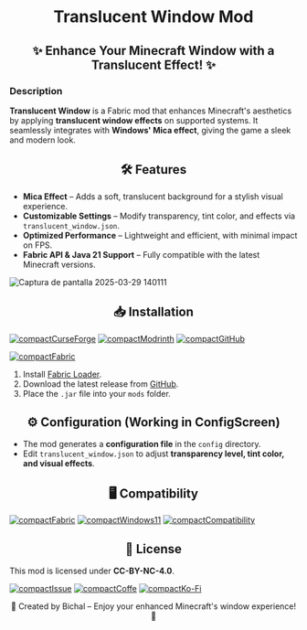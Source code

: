 # <center>Translucent Window Mod</center>

## <center>✨ Enhance Your Minecraft Window with a Translucent Effect! ✨</center>

### **Description**

**Translucent Window** is a Fabric mod that enhances Minecraft's aesthetics by applying **translucent window effects**
on supported systems. It seamlessly integrates with **Windows' Mica effect**, giving the game a sleek and modern look.

## <center>🛠 Features</center>

- **Mica Effect** – Adds a soft, translucent background for a stylish visual experience.
- **Customizable Settings** – Modify transparency, tint color, and effects via `translucent_window.json`.
- **Optimized Performance** – Lightweight and efficient, with minimal impact on FPS.
- **Fabric API & Java 21 Support** – Fully compatible with the latest Minecraft versions.

![Captura de pantalla 2025-03-29 140111](https://github.com/user-attachments/assets/ca56ed2c-10dc-4d2c-b987-371c6921b790)

## <center>📥 Installation</center>

[![compactCurseForge](https://github.com/user-attachments/assets/c10b7d18-1719-4010-a8a8-88cc6d0b11d3)](https://www.curseforge.com/minecraft/mc-mods/translucent-window)
[![compactModrinth](https://github.com/user-attachments/assets/3fbbf92f-214d-4a43-9e47-4fc0ee259881)](https://modrinth.com/mod/translucent-window)
[![compactGitHub](https://github.com/user-attachments/assets/7db2e2f5-40a2-4ffb-8d1d-2ee1d1f3099c)](https://github.com/bichal/TranslucentWindow)

[![compactFabric](https://github.com/user-attachments/assets/11c5e3ec-da31-41e7-abf9-4afc2e723387)](https://www.curseforge.com/minecraft/mc-mods/fabric-api/files)

1. Install [Fabric Loader](https://fabricmc.net/use/installer/).
2. Download the latest release from [GitHub](https://github.com/bichal/TranslucentWindow).
3. Place the `.jar` file into your `mods` folder.

## <center>⚙️ Configuration (Working in ConfigScreen)</center>

- The mod generates a **configuration file** in the `config` directory.
- Edit `translucent_window.json` to adjust **transparency level, tint color, and visual effects**.

## <center>🖥 Compatibility</center>

[![compactFabric](https://github.com/user-attachments/assets/11c5e3ec-da31-41e7-abf9-4afc2e723387)](https://www.curseforge.com/minecraft/mc-mods/fabric-api/files)
[![compactWindows11](https://github.com/user-attachments/assets/db8c3569-0a8d-451a-9e99-eaa04fd354a1)](https://www.microsoft.com/es-es/software-download/windows11?msockid=20d7e51e0f2b68b81b24f0b20e2d69f3)
[![compactCompatibility](https://github.com/user-attachments/assets/c9c10405-3a41-4080-bb3c-78c5872b4c54)](https://github.com/bichal/TranslucentWindow/issues/new)

## <center>📜 License</center>

This mod is licensed under **CC-BY-NC-4.0**.

[![compactIssue](https://github.com/user-attachments/assets/a87a0ea4-7b99-48ee-8bac-3b3a4718d539)](https://github.com/bichal/BetterPlayerLocatorBar/issues)
[![compactCoffe](https://github.com/user-attachments/assets/15390713-4abf-4e6f-97a4-83790125825e)](https://buymeacoffee.com/bichal)
[![compactKo-Fi](https://github.com/user-attachments/assets/af481bd2-d547-466e-be01-ce898ff523e0)](https://ko-fi.com/bichal)

<center>💙 Created by Bichal – Enjoy your enhanced Minecraft's window experience! 💙</center>
